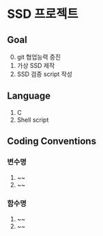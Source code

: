 # SSD 프로젝트

## Goal

0. git 협업능력 증진
1. 가상 SSD 제작
2. SSD 검증 script 작성

## Language

1. C
2. Shell script

## Coding Conventions

### 변수명

1. ~~
2. ~~

### 함수명

1. ~~
2. ~~
